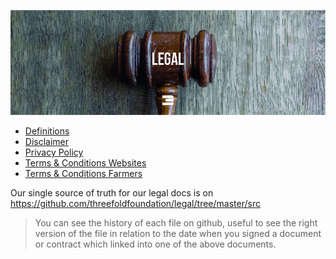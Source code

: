 ![legal](img/legal_header.jpg)

- [Definitions](definitions)
- [Disclaimer](disclaimer)
- [Privacy Policy](privacypolicy)
- [Terms & Conditions Websites](terms_conditions_websites)
- [Terms & Conditions Farmers](terms_conditions_farmer)

Our single source of truth for our legal docs is on https://github.com/threefoldfoundation/legal/tree/master/src

> You can see the history of each file on github, useful to see the right version of the file in relation to the date when you signed a document or contract which linked into one of the above documents.



